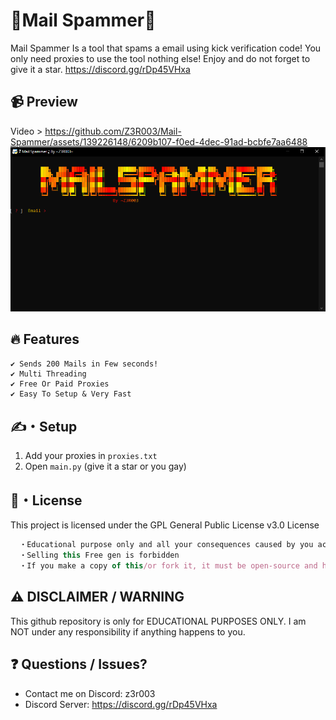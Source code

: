 # 🚀Mail Spammer🚀
Mail Spammer Is a tool that spams a email using kick verification code! You only need proxies to use the tool nothing else! Enjoy and do not forget to give it a star. https://discord.gg/rDp45VHxa
## 📹 Preview
Video > https://github.com/Z3R003/Mail-Spammer/assets/139226148/6209b107-f0ed-4dec-91ad-bcbfe7aa6488
![preview](Preview.PNG)
## 🔥 Features
```
✔ Sends 200 Mails in Few seconds!
✔ Multi Threading
✔ Free Or Paid Proxies
✔ Easy To Setup & Very Fast
```
## ✍️・Setup
1. Add your proxies in `proxies.txt`
2. Open `main.py` (give it a star or you gay)

## 📄・License
This project is licensed under the GPL General Public License v3.0 License
```js
  ・Educational purpose only and all your consequences caused by you actions is your responsibility
  ・Selling this Free gen is forbidden
  ・If you make a copy of this/or fork it, it must be open-source and have credits linking to this repo
```
## ⚠️ DISCLAIMER / WARNING 
This github repository is only for EDUCATIONAL PURPOSES ONLY. I am NOT under any responsibility if anything happens to you.

## ❓ Questions / Issues?
- Contact me on Discord: z3r003
- Discord Server: https://discord.gg/rDp45VHxa
